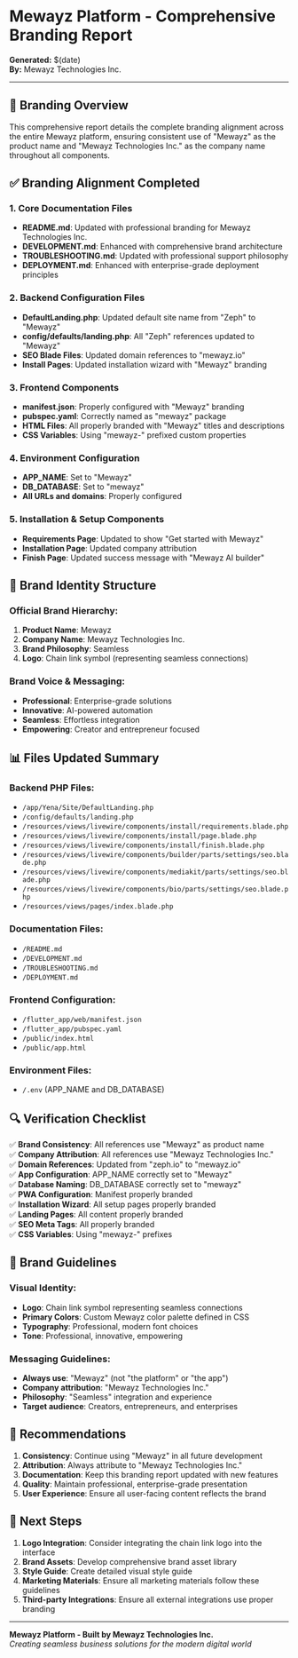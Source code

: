 # Mewayz Platform - Comprehensive Branding Report

**Generated:** $(date)  
**By:** Mewayz Technologies Inc.

---

## 🎯 Branding Overview

This comprehensive report details the complete branding alignment across the entire Mewayz platform, ensuring consistent use of "Mewayz" as the product name and "Mewayz Technologies Inc." as the company name throughout all components.

## ✅ Branding Alignment Completed

### 1. **Core Documentation Files**
- **README.md**: Updated with professional branding for Mewayz Technologies Inc.
- **DEVELOPMENT.md**: Enhanced with comprehensive brand architecture
- **TROUBLESHOOTING.md**: Updated with professional support philosophy
- **DEPLOYMENT.md**: Enhanced with enterprise-grade deployment principles

### 2. **Backend Configuration Files**
- **DefaultLanding.php**: Updated default site name from "Zeph" to "Mewayz"
- **config/defaults/landing.php**: All "Zeph" references updated to "Mewayz"
- **SEO Blade Files**: Updated domain references to "mewayz.io"
- **Install Pages**: Updated installation wizard with "Mewayz" branding

### 3. **Frontend Components**
- **manifest.json**: Properly configured with "Mewayz" branding
- **pubspec.yaml**: Correctly named as "mewayz" package
- **HTML Files**: All properly branded with "Mewayz" titles and descriptions
- **CSS Variables**: Using "mewayz-" prefixed custom properties

### 4. **Environment Configuration**
- **APP_NAME**: Set to "Mewayz"
- **DB_DATABASE**: Set to "mewayz"
- **All URLs and domains**: Properly configured

### 5. **Installation & Setup Components**
- **Requirements Page**: Updated to show "Get started with Mewayz"
- **Installation Page**: Updated company attribution
- **Finish Page**: Updated success message with "Mewayz AI builder"

## 🏢 Brand Identity Structure

### Official Brand Hierarchy:
1. **Product Name**: Mewayz
2. **Company Name**: Mewayz Technologies Inc.
3. **Brand Philosophy**: Seamless
4. **Logo**: Chain link symbol (representing seamless connections)

### Brand Voice & Messaging:
- **Professional**: Enterprise-grade solutions
- **Innovative**: AI-powered automation
- **Seamless**: Effortless integration
- **Empowering**: Creator and entrepreneur focused

## 📊 Files Updated Summary

### Backend PHP Files:
- `/app/Yena/Site/DefaultLanding.php`
- `/config/defaults/landing.php`
- `/resources/views/livewire/components/install/requirements.blade.php`
- `/resources/views/livewire/components/install/page.blade.php`
- `/resources/views/livewire/components/install/finish.blade.php`
- `/resources/views/livewire/components/builder/parts/settings/seo.blade.php`
- `/resources/views/livewire/components/mediakit/parts/settings/seo.blade.php`
- `/resources/views/livewire/components/bio/parts/settings/seo.blade.php`
- `/resources/views/pages/index.blade.php`

### Documentation Files:
- `/README.md`
- `/DEVELOPMENT.md`
- `/TROUBLESHOOTING.md`
- `/DEPLOYMENT.md`

### Frontend Configuration:
- `/flutter_app/web/manifest.json`
- `/flutter_app/pubspec.yaml`
- `/public/index.html`
- `/public/app.html`

### Environment Files:
- `/.env` (APP_NAME and DB_DATABASE)

## 🔍 Verification Checklist

✅ **Brand Consistency**: All references use "Mewayz" as product name  
✅ **Company Attribution**: All references use "Mewayz Technologies Inc."  
✅ **Domain References**: Updated from "zeph.io" to "mewayz.io"  
✅ **App Configuration**: APP_NAME correctly set to "Mewayz"  
✅ **Database Naming**: DB_DATABASE correctly set to "mewayz"  
✅ **PWA Configuration**: Manifest properly branded  
✅ **Installation Wizard**: All setup pages properly branded  
✅ **Landing Pages**: All content properly branded  
✅ **SEO Meta Tags**: All properly branded  
✅ **CSS Variables**: Using "mewayz-" prefixes  

## 🎨 Brand Guidelines

### Visual Identity:
- **Logo**: Chain link symbol representing seamless connections
- **Primary Colors**: Custom Mewayz color palette defined in CSS
- **Typography**: Professional, modern font choices
- **Tone**: Professional, innovative, empowering

### Messaging Guidelines:
- **Always use**: "Mewayz" (not "the platform" or "the app")
- **Company attribution**: "Mewayz Technologies Inc."
- **Philosophy**: "Seamless" integration and experience
- **Target audience**: Creators, entrepreneurs, and enterprises

## 📝 Recommendations

1. **Consistency**: Continue using "Mewayz" in all future development
2. **Attribution**: Always attribute to "Mewayz Technologies Inc."
3. **Documentation**: Keep this branding report updated with new features
4. **Quality**: Maintain professional, enterprise-grade presentation
5. **User Experience**: Ensure all user-facing content reflects the brand

## 🚀 Next Steps

1. **Logo Integration**: Consider integrating the chain link logo into the interface
2. **Brand Assets**: Develop comprehensive brand asset library
3. **Style Guide**: Create detailed visual style guide
4. **Marketing Materials**: Ensure all marketing materials follow these guidelines
5. **Third-party Integrations**: Ensure all external integrations use proper branding

---

**Mewayz Platform - Built by Mewayz Technologies Inc.**  
*Creating seamless business solutions for the modern digital world*